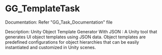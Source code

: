 # GG_TemplateTask
Documentation: Refer "GG_Task_Documentation" file

Description:
 Unity Object Template Generator With JSON : A Unity tool that generates UI object templates using JSON data. Object templates are predefined configurations for object hierarchies that can be easily instantiated and customized in Unity scenes.
